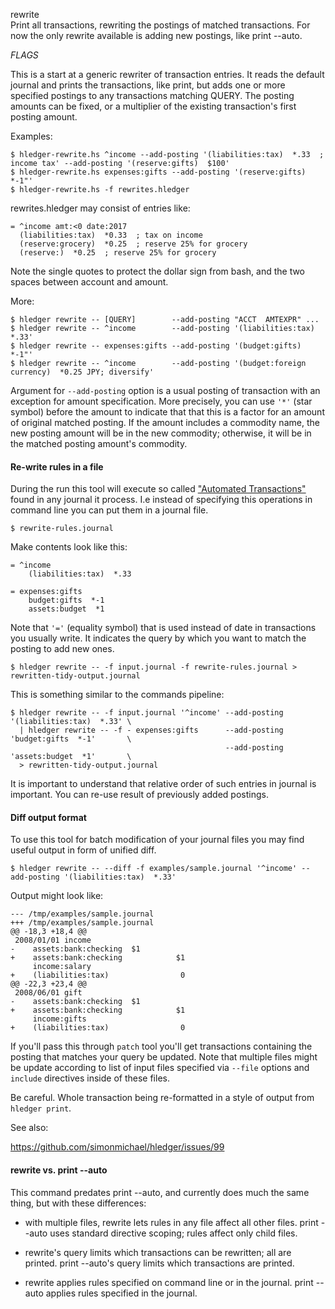 rewrite\
Print all transactions, rewriting the postings of matched transactions.
For now the only rewrite available is adding new postings, like print --auto.

$FLAGS$

This is a start at a generic rewriter of transaction entries.
It reads the default journal and prints the transactions, like print,
but adds one or more specified postings to any transactions matching QUERY.
The posting amounts can be fixed, or a multiplier of the existing transaction's first posting amount. 

Examples:
```shell
$ hledger-rewrite.hs ^income --add-posting '(liabilities:tax)  *.33  ; income tax' --add-posting '(reserve:gifts)  $100'
$ hledger-rewrite.hs expenses:gifts --add-posting '(reserve:gifts)  *-1"'
$ hledger-rewrite.hs -f rewrites.hledger
```
rewrites.hledger may consist of entries like:
```journal
= ^income amt:<0 date:2017
  (liabilities:tax)  *0.33  ; tax on income
  (reserve:grocery)  *0.25  ; reserve 25% for grocery
  (reserve:)  *0.25  ; reserve 25% for grocery
```
Note the single quotes to protect the dollar sign from bash, 
and the two spaces between account and amount.

More:

```shell
$ hledger rewrite -- [QUERY]        --add-posting "ACCT  AMTEXPR" ...
$ hledger rewrite -- ^income        --add-posting '(liabilities:tax)  *.33'
$ hledger rewrite -- expenses:gifts --add-posting '(budget:gifts)  *-1"'
$ hledger rewrite -- ^income        --add-posting '(budget:foreign currency)  *0.25 JPY; diversify'
```

Argument for `--add-posting` option is a usual posting of transaction with an
exception for amount specification. More precisely, you can use `'*'` (star
symbol) before the amount to indicate that that this is a factor for an
amount of original matched posting.  If the amount includes a commodity name,
the new posting amount will be in the new commodity; otherwise, it will be in
the matched posting amount's commodity.

#### Re-write rules in a file

During the run this tool will execute so called
["Automated Transactions"](http://ledger-cli.org/3.0/doc/ledger3.html#Automated-Transactions)
found in any journal it process. I.e instead of specifying this operations in
command line you can put them in a journal file.

```shell
$ rewrite-rules.journal
```

Make contents look like this:

```journal
= ^income
    (liabilities:tax)  *.33

= expenses:gifts
    budget:gifts  *-1
    assets:budget  *1
```

Note that `'='` (equality symbol) that is used instead of date in transactions
you usually write. It indicates the query by which you want to match the
posting to add new ones.

```shell
$ hledger rewrite -- -f input.journal -f rewrite-rules.journal > rewritten-tidy-output.journal
```

This is something similar to the commands pipeline:

```shell
$ hledger rewrite -- -f input.journal '^income' --add-posting '(liabilities:tax)  *.33' \
  | hledger rewrite -- -f - expenses:gifts      --add-posting 'budget:gifts  *-1'       \
                                                --add-posting 'assets:budget  *1'       \
  > rewritten-tidy-output.journal
```

It is important to understand that relative order of such entries in journal is
important. You can re-use result of previously added postings.

#### Diff output format

To use this tool for batch modification of your journal files you may find
useful output in form of unified diff.

```shell
$ hledger rewrite -- --diff -f examples/sample.journal '^income' --add-posting '(liabilities:tax)  *.33'
```

Output might look like:

```
--- /tmp/examples/sample.journal
+++ /tmp/examples/sample.journal
@@ -18,3 +18,4 @@
 2008/01/01 income
-    assets:bank:checking  $1
+    assets:bank:checking            $1
     income:salary
+    (liabilities:tax)                0
@@ -22,3 +23,4 @@
 2008/06/01 gift
-    assets:bank:checking  $1
+    assets:bank:checking            $1
     income:gifts
+    (liabilities:tax)                0
```

If you'll pass this through `patch` tool you'll get transactions containing the
posting that matches your query be updated. Note that multiple files might be
update according to list of input files specified via `--file` options and
`include` directives inside of these files.

Be careful. Whole transaction being re-formatted in a style of output from
`hledger print`.

See also: 

https://github.com/simonmichael/hledger/issues/99

#### rewrite vs. print --auto

This command predates print --auto, and currently does much the same thing,
but with these differences:

- with multiple files, rewrite lets rules in any file affect all other files.
  print --auto uses standard directive scoping; rules affect only child files.

- rewrite's query limits which transactions can be rewritten; all are printed.
  print --auto's query limits which transactions are printed.

- rewrite applies rules specified on command line or in the journal.
  print --auto applies rules specified in the journal.
